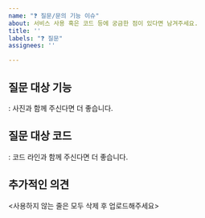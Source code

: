 ```yaml
---
name: "❓ 질문/문의 기능 이슈"
about: 서비스 사용 혹은 코드 등에 궁금한 점이 있다면 남겨주세요.
title: ''
labels: "❓ 질문"
assignees: ''

---
```


## 질문 대상 기능
: 사진과 함께 주신다면 더 좋습니다.

## 질문 대상 코드
: 코드 라인과 함께 주신다면 더 좋습니다.

## 추가적인 의견

<사용하지 않는 줄은 모두 삭제 후 업로드해주세요>
